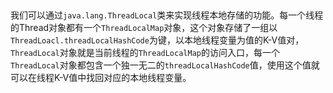 


## 

我们可以通过`java.lang.ThreadLocal`类来实现线程本地存储的功能。每一个线程的Thread对象都有一个`ThreadLocalMap`对象，这个对象存储了一组以`ThreadLoacl.threadLocalHashCode`为键，以本地线程变量为值的K-V值对，`ThreadLocal`对象就是当前线程的`ThreadLocalMap`的访问入口，每一个`ThreadLocal`对象都包含一个独一无二的`threadLocalHashCode`值，使用这个值就可以在线程K-V值中找回对应的本地线程变量。